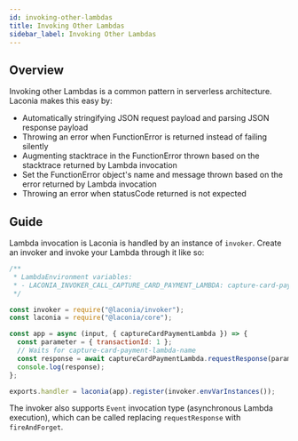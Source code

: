 ```yaml
---
id: invoking-other-lambdas
title: Invoking Other Lambdas
sidebar_label: Invoking Other Lambdas
---
```


## Overview

Invoking other Lambdas is a common pattern in serverless architecture. Laconia
makes this easy by:

- Automatically stringifying JSON request payload and parsing JSON response
  payload
- Throwing an error when FunctionError is returned instead of failing silently
- Augmenting stacktrace in the FunctionError thrown based on the stacktrace
  returned by Lambda invocation
- Set the FunctionError object's name and message thrown based on the error
  returned by Lambda invocation
- Throwing an error when statusCode returned is not expected

## Guide

Lambda invocation is Laconia is handled by an instance of `invoker`. Create an
invoker and invoke your Lambda through it like so:

```js
/**
 * LambdaEnvironment variables:
 * - LACONIA_INVOKER_CALL_CAPTURE_CARD_PAYMENT_LAMBDA: capture-card-payment-lambda-name
 */

const invoker = require("@laconia/invoker");
const laconia = require("@laconia/core");

const app = async (input, { captureCardPaymentLambda }) => {
  const parameter = { transactionId: 1 };
  // Waits for capture-card-payment-lambda-name
  const response = await captureCardPaymentLambda.requestResponse(parameter);
  console.log(response);
};

exports.handler = laconia(app).register(invoker.envVarInstances());
```

The invoker also supports `Event` invocation type (asynchronous Lambda
execution), which can be called replacing `requestResponse` with
`fireAndForget`.
